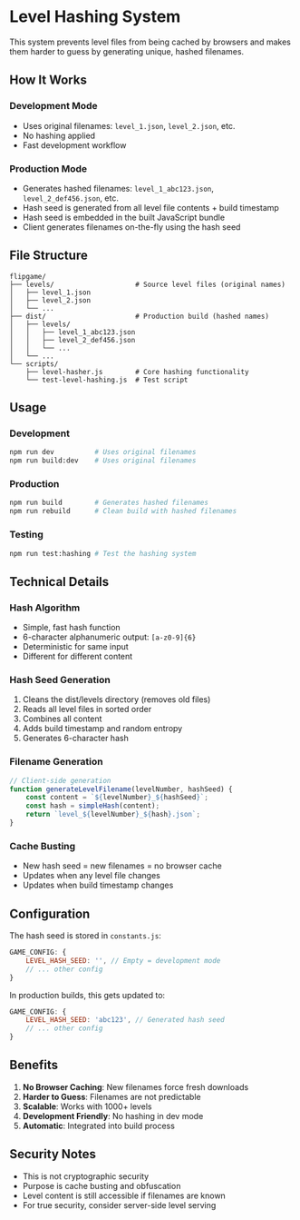 # Level Hashing System

This system prevents level files from being cached by browsers and makes them harder to guess by generating unique, hashed filenames.

## How It Works

### Development Mode
- Uses original filenames: `level_1.json`, `level_2.json`, etc.
- No hashing applied
- Fast development workflow

### Production Mode
- Generates hashed filenames: `level_1_abc123.json`, `level_2_def456.json`, etc.
- Hash seed is generated from all level file contents + build timestamp
- Hash seed is embedded in the built JavaScript bundle
- Client generates filenames on-the-fly using the hash seed

## File Structure

```
flipgame/
├── levels/                    # Source level files (original names)
│   ├── level_1.json
│   ├── level_2.json
│   └── ...
├── dist/                      # Production build (hashed names)
│   ├── levels/
│   │   ├── level_1_abc123.json
│   │   ├── level_2_def456.json
│   │   └── ...
│   └── ...
└── scripts/
    ├── level-hasher.js        # Core hashing functionality
    └── test-level-hashing.js  # Test script
```

## Usage

### Development
```bash
npm run dev          # Uses original filenames
npm run build:dev    # Uses original filenames
```

### Production
```bash
npm run build        # Generates hashed filenames
npm run rebuild      # Clean build with hashed filenames
```

### Testing
```bash
npm run test:hashing # Test the hashing system
```

## Technical Details

### Hash Algorithm
- Simple, fast hash function
- 6-character alphanumeric output: `[a-z0-9]{6}`
- Deterministic for same input
- Different for different content

### Hash Seed Generation
1. Cleans the dist/levels directory (removes old files)
2. Reads all level files in sorted order
3. Combines all content
4. Adds build timestamp and random entropy
5. Generates 6-character hash

### Filename Generation
```javascript
// Client-side generation
function generateLevelFilename(levelNumber, hashSeed) {
    const content = `${levelNumber}_${hashSeed}`;
    const hash = simpleHash(content);
    return `level_${levelNumber}_${hash}.json`;
}
```

### Cache Busting
- New hash seed = new filenames = no browser cache
- Updates when any level file changes
- Updates when build timestamp changes

## Configuration

The hash seed is stored in `constants.js`:
```javascript
GAME_CONFIG: {
    LEVEL_HASH_SEED: '', // Empty = development mode
    // ... other config
}
```

In production builds, this gets updated to:
```javascript
GAME_CONFIG: {
    LEVEL_HASH_SEED: 'abc123', // Generated hash seed
    // ... other config
}
```

## Benefits

1. **No Browser Caching**: New filenames force fresh downloads
2. **Harder to Guess**: Filenames are not predictable
3. **Scalable**: Works with 1000+ levels
4. **Development Friendly**: No hashing in dev mode
5. **Automatic**: Integrated into build process

## Security Notes

- This is not cryptographic security
- Purpose is cache busting and obfuscation
- Level content is still accessible if filenames are known
- For true security, consider server-side level serving 